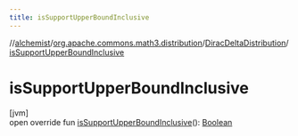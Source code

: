 ```yaml
---
title: isSupportUpperBoundInclusive
---
```

//[alchemist](../../../index.html)/[org.apache.commons.math3.distribution](../index.html)/[DiracDeltaDistribution](index.html)/[isSupportUpperBoundInclusive](is-support-upper-bound-inclusive.html)



# isSupportUpperBoundInclusive



[jvm]\
open override fun [isSupportUpperBoundInclusive](is-support-upper-bound-inclusive.html)(): [Boolean](https://kotlinlang.org/api/latest/jvm/stdlib/kotlin/-boolean/index.html)




